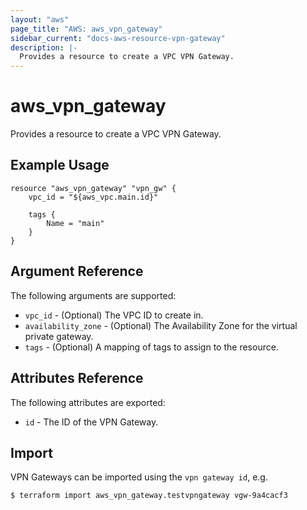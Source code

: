 ```yaml
---
layout: "aws"
page_title: "AWS: aws_vpn_gateway"
sidebar_current: "docs-aws-resource-vpn-gateway"
description: |-
  Provides a resource to create a VPC VPN Gateway.
---
```


# aws\_vpn\_gateway

Provides a resource to create a VPC VPN Gateway.

## Example Usage

```
resource "aws_vpn_gateway" "vpn_gw" {
    vpc_id = "${aws_vpc.main.id}"

    tags {
        Name = "main"
    }
}
```

## Argument Reference

The following arguments are supported:

* `vpc_id` - (Optional) The VPC ID to create in.
* `availability_zone` - (Optional) The Availability Zone for the virtual private gateway.
* `tags` - (Optional) A mapping of tags to assign to the resource.

## Attributes Reference

The following attributes are exported:

* `id` - The ID of the VPN Gateway.


## Import

VPN Gateways can be imported using the `vpn gateway id`, e.g.

```
$ terraform import aws_vpn_gateway.testvpngateway vgw-9a4cacf3
```